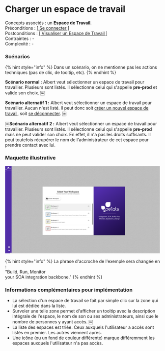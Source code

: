 # Charger un espace de travail

Concepts associés : un **Espace de Travail**.  
Préconditions : [\[ Se connecter \]](se-connecter.md)  
Postconditions : [\[ Visualiser un Espace de Travail \]](visualiser-un-espace-de-travail.md)  
Contraintes : -  
Complexité : -

### Scénarios

{% hint style="info" %}
Dans un scénario, on ne mentionne pas les actions techniques \(pas de clic, de tooltip, etc\).
{% endhint %}

**Scénario normal :** Albert veut sélectionner un espace de travail pour travailler. Plusieurs sont listés. Il sélectionne celui qui s'appelle **pre-prod** et valide son choix. ￼  
  
**Scénario alternatif 1 :** Albert veut sélectionner un espace de travail pour travailler. Aucun n'est listé. Il peut donc soit [créer un nouvel espace de travail](definir-un-espace-de-travail.md), soit [se déconnecter](se-deconnecter.md). ￼  
  
**￼Scénario alternatif 2 :** Albert veut sélectionner un espace de travail pour travailler. Plusieurs sont listés. Il sélectionne celui qui s'appelle **pre-prod** mais ne peut valider son choix. En effet, il n'a pas les droits suffisants. Il peut toutefois récupérer le nom de l'administrateur de cet espace pour prendre contact avec lui.

### Maquette illustrative

![Liste des espaces de travail](../../.gitbook/assets/bertrand-workspace-select-1.png)

{% hint style="info" %}
La phrase d'accroche de l'exemple sera changée en :  
"Build, Run, Monitor  
your SOA integration backbone."
{% endhint %}

### Informations complémentaires pour implémentation

* La sélection d'un espace de travail se fait par simple clic sur la zone qui lui est dédiée dans la liste.
* Survoler une telle zone permet d'afficher un tooltip avec la description intégrale de l'espace, le nom de son ou ses administrateurs, ainsi que le nombre de personnes y ayant accès. ￼
* La liste des espaces est triée. Ceux auxquels l'utilisateur a accès sont listés en premier. Les autres viennent après.
* Une icône \(ou un fond de couleur différente\) marque différemment les espaces auxquels l'utilisateur n'a pas accès.

